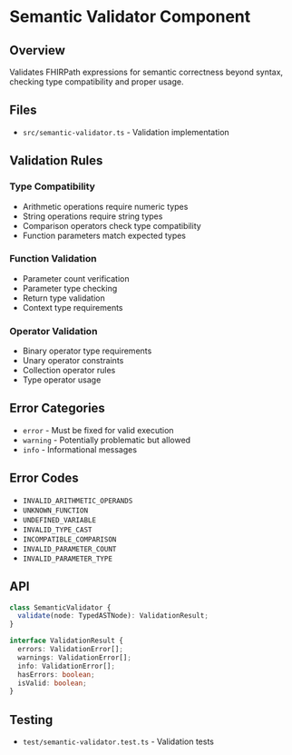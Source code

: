 # Semantic Validator Component

## Overview
Validates FHIRPath expressions for semantic correctness beyond syntax, checking type compatibility and proper usage.

## Files
- `src/semantic-validator.ts` - Validation implementation

## Validation Rules

### Type Compatibility
- Arithmetic operations require numeric types
- String operations require string types
- Comparison operators check type compatibility
- Function parameters match expected types

### Function Validation
- Parameter count verification
- Parameter type checking
- Return type validation
- Context type requirements

### Operator Validation
- Binary operator type requirements
- Unary operator constraints
- Collection operator rules
- Type operator usage

## Error Categories
- `error` - Must be fixed for valid execution
- `warning` - Potentially problematic but allowed
- `info` - Informational messages

## Error Codes
- `INVALID_ARITHMETIC_OPERANDS`
- `UNKNOWN_FUNCTION`
- `UNDEFINED_VARIABLE`
- `INVALID_TYPE_CAST`
- `INCOMPATIBLE_COMPARISON`
- `INVALID_PARAMETER_COUNT`
- `INVALID_PARAMETER_TYPE`

## API
```typescript
class SemanticValidator {
  validate(node: TypedASTNode): ValidationResult;
}

interface ValidationResult {
  errors: ValidationError[];
  warnings: ValidationError[];
  info: ValidationError[];
  hasErrors: boolean;
  isValid: boolean;
}
```

## Testing
- `test/semantic-validator.test.ts` - Validation tests